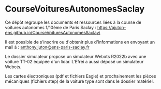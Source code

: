 # CourseVoituresAutonomesSaclay
Ce dépôt regroupe les documents et ressources liées à la course de voitures autonomes 1/10ème de Paris Saclay : https://ajuton-ens.github.io/CourseVoituresAutonomesSaclay/

Il est possible de s'inscrire ou d'obtenir plus d'informations en envoyant un mail à : anthony.juton@ens-paris-saclay.fr 

Le dossier simulateur propose un simulateur Webots R2022b avec une voiture TT-02 équipée d'un lidar.
L'Efrei a aussi déposé un simulateur Webots.

Les cartes électroniques (pdf et fichiers Eagle) et prochainement les pièces mécaniques (fichiers step) de la voiture type sont dans le dossier matériel.
